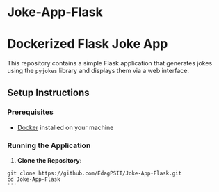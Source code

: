 # Joke-App-Flask

# Dockerized Flask Joke App

This repository contains a simple Flask application that generates jokes using the `pyjokes` library and displays them via a web interface.

## Setup Instructions

### Prerequisites
- [Docker](https://www.docker.com/) installed on your machine

### Running the Application

1. **Clone the Repository:**

```
git clone https://github.com/EdagPSIT/Joke-App-Flask.git
cd Joke-App-Flask
'''